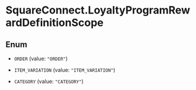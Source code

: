 # SquareConnect.LoyaltyProgramRewardDefinitionScope

## Enum


* `ORDER` (value: `"ORDER"`)

* `ITEM_VARIATION` (value: `"ITEM_VARIATION"`)

* `CATEGORY` (value: `"CATEGORY"`)



